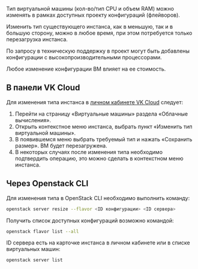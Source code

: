 Тип виртуальной машины (кол-во/тип CPU и объем RAM) можно изменять в рамках доступных проекту конфигураций (флейворов).

<warn>

Изменить тип существующего инстанса, как в меньшую, так и в большую сторону, можно в любое время, при этом потребуется только перезагрузка инстанса.

</warn>

По запросу в техническую поддержку в проект могут быть добавлены конфигурации с высокопроизводительными процессорами.

Любое изменение конфигурации ВМ влияет на ее стоимость.

## В панели VK Cloud

Для изменения типа инстанса в [личном кабинете VK Cloud](https://mcs.mail.ru/app/services/infra/servers/) следует:

1. Перейти на страницу «Виртуальные машины» раздела «Облачные вычисления».
2. Открыть контекстное меню инстанса, выбрать пункт «Изменить тип виртуальной машины».
3. В появившемся меню выбрать требуемый тип и нажать «Сохранить размер». ВМ будет перезагружена.
4. В некоторых случаях после изменения типа необходимо подтвердить операцию, это можно сделать в контекстном меню инстанса.

## Через Openstack CLI

Для изменения типа в OpenStack CLI необходимо выполнить команду:

```bash
openstack server resize --flavor <ID конфигурации> <ID сервера>
```

Получить список доступных конфигураций возможно командой:

```bash
openstack flavor list --all
```

ID сервера есть на карточке инстанса в личном кабинете или в списке виртуальных машин:

```bash
openstack server list
```
